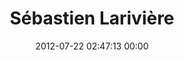 ---
title: "Sébastien Larivière"
date: 2012-07-22 02:47:13 00:00
permalink: /slariviere
twitter: ""
likes: [1109,1215,111]
id: 1224
gravatar: "http://www.gravatar.com/avatar/5b98376932d4994fc57fd6a4b8cb2a7f"
---